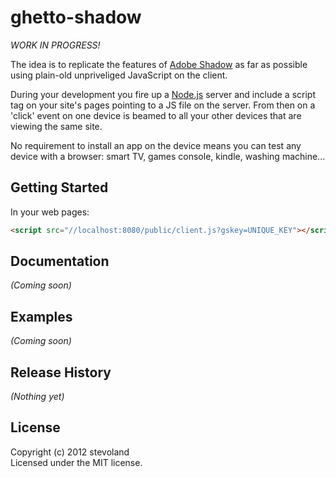 # ghetto-shadow

*WORK IN PROGRESS!*

The idea is to replicate the features of [Adobe Shadow][adobe] as far as possible using plain-old unpriveliged JavaScript on the client.

During your development you fire up a [Node.js][node] server and include a script tag on your site's pages pointing to a JS file on the server. From then on a 'click' event on one device is beamed to all your other devices that are viewing the same site.

No requirement to install an app on the device means you can test any device with a browser: smart TV, games console, kindle, washing machine... 

[adobe]: http://labs.adobe.com/technologies/shadow/
[node]: http://nodejs.org

## Getting Started

In your web pages:

```html
<script src="//localhost:8080/public/client.js?gskey=UNIQUE_KEY"></script>
```

## Documentation
_(Coming soon)_


## Examples
_(Coming soon)_


## Release History
_(Nothing yet)_


## License
Copyright (c) 2012 stevoland  
Licensed under the MIT license.
